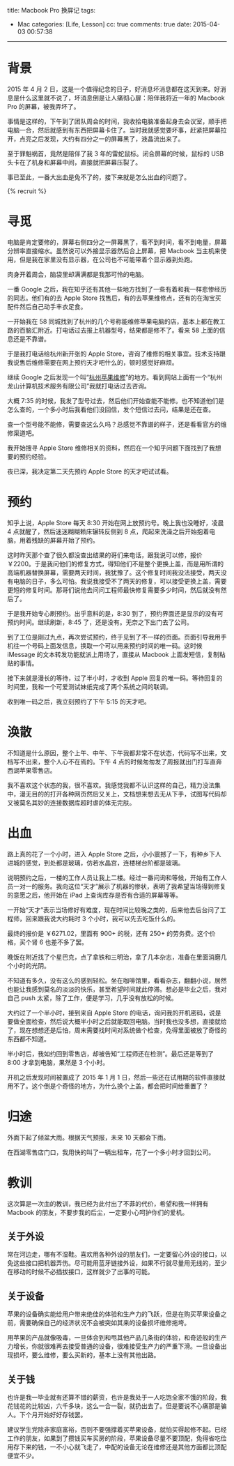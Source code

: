 title: Macbook Pro 换屏记
tags:
  - Mac
categories: [Life, Lesson]
cc: true
comments: true
date: 2015-04-03 00:57:38
---

# 背景 #

2015 年 4 月 2 日，这是一个值得纪念的日子，好消息坏消息都在这天到来。好消息是什么这里就不说了，坏消息倒是让人痛彻心扉：陪伴我将近一年的 Macbook Pro 的屏幕，被我弄坏了。

事情是这样的，下午到了团队周会的时间，我收拾电脑准备起身去会议室，顺手把电脑一合，然后就感到有东西把屏幕卡住了。当时我就感觉要坏事，赶紧把屏幕拉开，点亮之后发现，大约有四分之一的屏幕黑了，液晶流出来了。

至于罪魁祸首，竟然是陪伴了我 3 年的雷蛇鼠标。闭合屏幕的时候，鼠标的 USB 头卡在了机身和屏幕中间，直接就把屏幕压裂了。

事已至此，一番大出血是免不了的，接下来就是怎么出血的问题了。

<!-- more --><!-- indicate-the-source -->

{% recruit %}

# 寻觅 #

电脑是肯定要修的，屏幕右侧四分之一屏幕黑了，看不到时间，看不到电量，屏幕分辨率直接缩水。虽然说可以外接显示器然后合上屏幕，把 Macbook 当主机来使用，但是我在家里没有显示器，在公司也不可能带着个显示器到处跑。

肉身开着周会，脑袋里却满满都是我那可怜的电脑。

一番 Google 之后，我在知乎还有其他一些地方找到了一些有着和我一样悲惨经历的同志。他们有的去 Apple Store 找售后，有的去苹果维修点，还有的在淘宝买配件然后自己动手丰衣足食。

一开始我在 58 同城找到了杭州的几个号称能维修苹果电脑的店，基本上都在教工路的百脑汇附近。打电话过去报上机器型号，结果都是修不了。看来 58 上面的信息还是不靠谱。

于是我打电话给杭州新开张的 Apple Store，咨询了维修的相关事宜。技术支持跟我说售后维修需要在网上预约天才吧什么的，顿时感觉好麻烦。

继续 Google 之后发现一个叫“[杭州苹果维修][1]”的地方。看到网站上面有一个“杭州龙山计算机技术服务有限公司”我就打电话过去咨询。

大概 7:35 的时候，我发了型号过去，然后他们开始查能不能修。也不知道他们是怎么查的，一个多小时后我看他们没回信，发个短信过去问，结果是还在查。

查一个型号能不能修，需要查这么久吗？总感觉不靠谱的样子，还是看看官方的维修渠道吧。

我开始搜寻 Apple Store 维修相关的资料，然后在一个知乎问题下面找到了我想要的预约经验。

夜已深，我决定第二天先预约 Apple Store 的天才吧试试看。

# 预约 #

知乎上说，Apple Store 每天 8:30 开始在网上放预约号。晚上我也没睡好，凌晨 4 点就醒了，然后迷迷糊糊赖床辗转反侧到 8 点，爬起来洗澡之后开始抱着电脑，用着残缺的屏幕开始了预约。

这时昨天那个查了很久都没查出结果的哥们来电话，跟我说可以修，报价 ￥2200。于是我问他们的修复方式，得知他们不是整个更换上盖，而是用所谓的高端机器替换屏幕，需要两天时间，我犹豫了。这个修复时间我没法接受，两天没有电脑的日子，多么可怕。我说我接受不了两天的修复，可以接受更换上盖，需要更短的修复时间。那哥们说他去问问工程师最快修复需要多少时间，然后就没有然后了。

于是我开始专心刷预约。出乎意料的是，8:30 到了，预约界面还是显示的没有可预约时间。继续刷新，8:45 了，还是没有。无奈之下出门去了公司。

到了工位是刚过九点，再次尝试预约，终于见到了不一样的页面。页面引导我用手机往一个号码上面发信息，换取一个可以用来预约时间的唯一码。这时候 iMessage 的文本转发功能就派上用场了，直接从 Macbook 上面发短信，复制粘贴的事情。

接下来就是漫长的等待，过了半小时，才收到 Apple 回复的唯一码。等待回复的时间里，我和一个可爱测试妹纸完成了两个系统之间的联调。

收到唯一码之后，我立刻预约了下午 5:15 的天才吧。

# 涣散 #

不知道是什么原因，整个上午、中午、下午我都非常不在状态，代码写不出来，文档写不出来，整个人心不在焉的。下午 4 点的时候匆匆发了周报就出门打车直奔西湖苹果零售店。

我不喜欢这个状态的我，很不喜欢。我感觉我都不认识这样的自己，精力没法集中，漫无目的的打开各种网页然后又关上，文档想来想去无从下手，试图写代码却又被莫名其妙的连接数据库超时虐的体无完肤。

# 出血 #

路上真的花了一个小时，进入 Apple Store 之后，小小震撼了一下，有种乡下人进城的感觉，到处都是玻璃，仿若水晶宫，连楼梯台阶都是玻璃。

说明预约之后，一楼的工作人员让我上二楼。经过一番问询和等候，开始有工作人员一对一的服务。我向这位“天才”展示了机器的惨状，表明了我希望当场得到修复的意愿之后，他开始在 iPad 上查询库存是否有合适的屏幕等等。

一开始“天才”表示当场修好有难度，现在时间比较晚之类的，后来他去后台问了工程师，回来跟我说大约耗时 3 个小时，我可以先去吃饭什么的。

最终的报价是 ￥6271.02，里面有 900+ 的税，还有 250+ 的劳务费。这个价格，买个肾 6 也差不多了罢。

晚饭在附近找了个星巴克，点了拿铁和三明治，拿了几本杂志，准备在里面消磨几个小时的光阴。

不知道有多久，没有这么的感到轻松。坐在咖啡馆里，看看杂志，翻翻小说，居然也能让我感到莫名的淡淡的快乐，甚至希望时间就此停滞。想必是毕业之后，我对自己 push 太紧，除了工作，便是学习，几乎没有放松的时候。

大约过了一个半小时，接到来自 Apple Store 的电话，询问我的开机密码，说是要做全面检查，然后说大概半小时之后就能取回电脑。当时我也没多想，直接就给了，现在想想还是后怕，周末需要找时间对系统做个检查，免得里面被放了奇怪的东西都不知道。

半小时后，我如约回到零售店，却被告知“工程师还在检测”。最后还是等到了 8:00 才拿到电脑，果然是 3 个小时。

开机之后发现时间被置成了 2015 年 1 月 1 日，然后一些还在试用期的软件直接就用不了。这个倒是个奇怪的地方，为什么换个上盖，都会把时间给重置了？

# 归途 #

外面下起了倾盆大雨。根据天气预报，未来 10 天都会下雨。

在西湖零售店门口，我用快的叫了一辆出租车，花了一个多小时才回到公司。

# 教训 #

这次算是一次血的教训，我已经为此付出了不菲的代价，希望和我一样拥有 Macbook 的朋友，不要步我的后尘，一定要小心呵护你们的爱机。

## 关于外设 ##

常在河边走，哪有不湿鞋。喜欢用各种外设的朋友们，一定要留心外设的接口，以免这些接口把机器弄伤。尽可能用蓝牙链接外设，如果不行就尽量用无线的，至少在移动的时候不必插拔接口，这样就少了出事的可能。

## 关于设备 ##

苹果的设备确实能给用户带来绝佳的体验和生产力的飞跃，但是在购买苹果设备之前，需要确保自己的经济状况不会被突如其来的设备损坏维修拖垮。

用苹果的产品就像吸毒，一旦体会到和甩其他产品几条街的体验，和奇迹般的生产力增长，你就很难再去接受普通的设备，很难接受生产力的严重下滑。一旦设备出现损坏，要么维修，要么买新的，基本上没有其他出路。

## 关于钱 ##

也许是我一毕业就有还算不错的薪资，也许是我处于一人吃饱全家不饿的阶段，我花钱花的比较凶，六千多块，这么一合一裂，就扔出去了。但是要说不心痛那是骗人。下个月开始好好存钱罢。

建议学生党除非家庭富裕，否则不要强撑着买苹果设备，就怕买得起修不起。已经工作的朋友，如果到了攒钱买车买房的阶段，苹果设备尽量不要顶配，免得省吃俭用存下来的钱，一不小心就飞走了，中配的设备无论在维修还是其他方面都比顶配便宜不少。

[1]: http://www.applesv.com

